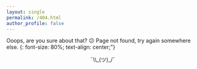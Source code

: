 ```yaml
---
layout: single
permalink: /404.html
author_profile: false
---
```


Ooops, are you sure about that? :confused: 
Page not found, try again somewhere else.
{: font-size: 80%; text-align: center;"}

<p style="text-align: center;">¯\\_(ツ)_/¯</p>
